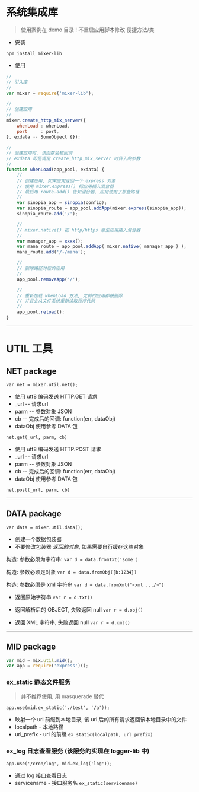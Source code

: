 # 系统集成库
> 使用案例在 demo 目录
> ! 不重启应用脚本修改
> 便捷方法/类


* 安装

`npm install mixer-lib`


* 使用

```js
//
// 引入库
//
var mixer = require('mixer-lib');

//
// 创建应用
//
mixer.create_http_mix_server({ 
    whenLoad : whenLoad, 
    port     : port,
}, exdata -- SomeObject {});

//
// 创建应用时, 该函数会被回调
// exdata 即是调用 create_http_mix_server 时传入的参数
//
function whenLoad(app_pool, exdata) {
    //
    // 创建应用, 如果应用返回一个 express 对象
    // 使用 mixer.express() 把应用插入混合器
    // 最后用 route.add() 告知混合器, 应用使用了那些路径
    //
    var sinopia_app = sinopia(config);
    var sinopia_route = app_pool.addApp(mixer.express(sinopia_app));
    sinopia_route.add('/');

    //
    // mixer.native() 把 http/https 原生应用插入混合器
    //
    var manager_app = xxxx();
    var mana_route = app_pool.addApp( mixer.native( manager_app ) );
    mana_route.add('/-/mana');

    //
    // 删除路径对应的应用
    //
    app_pool.removeApp('/');

    //
    // 重新加载 whenLoad 方法, 之前的应用都被删除
    // 并且会从文件系统重新读取程序代码
    //
    app_pool.reload();
}

```


***
# UTIL 工具

## NET package

`var net = mixer.util.net();`


* 使用 utf8 编码发送 HTTP.GET 请求
* _url -- 请求url
* parm -- 参数对象 JSON
* cb   -- 完成后的回调: function(err, dataObj)
* dataObj 使用参考 DATA 包

`net.get(_url, parm, cb)`


* 使用 utf8 编码发送 HTTP.POST 请求
* _url -- 请求url
* parm -- 参数对象 JSON
* cb   -- 完成后的回调: function(err, dataObj)
* dataObj 使用参考 DATA 包

`net.post(_url, parm, cb)`


***

## DATA package

`var data = mixer.util.data();`


* 创建一个数据包装器
* 不要修改包装器 *返回的对象*, 如果需要自行缓存这些对象

构造: 参数必须为字符串:
`var d = data.fromTxt('some')`

构造: 参数必须是对象
`var d = data.fromObj({b:1234})`
 
构造: 参数必须是 xml 字符串
`var d = data.fromXml("<xml .../>")`


* 返回原始字符串
`var r = d.txt()`

* 返回解析后的 OBJECT, 失败返回 null
`var r = d.obj()`

* 返回 XML 字符串, 失败返回 null
`var r = d.xml()`


***


## MID package

```javascript
var mid = mix.util.mid();
var app = require('express')();
```


### ex_static 静态文件服务 
> 并不推荐使用, 用 masquerade 替代

`app.use(mid.ex_static('./test', '/a'));`

* 映射一个 url 前缀到本地目录, 该 url 后的所有请求返回该本地目录中的文件
* localpath - 本地路径
* url_prefix - url 的前缀
`ex_static(localpath, url_prefix)`


### ex_log 日志查看服务 (该服务的实现在 logger-lib 中)

`app.use('/cron/log', mid.ex_log('log'));`

* 通过 log 接口查看日志
* servicename - 接口服务名
`ex_static(servicename)`

